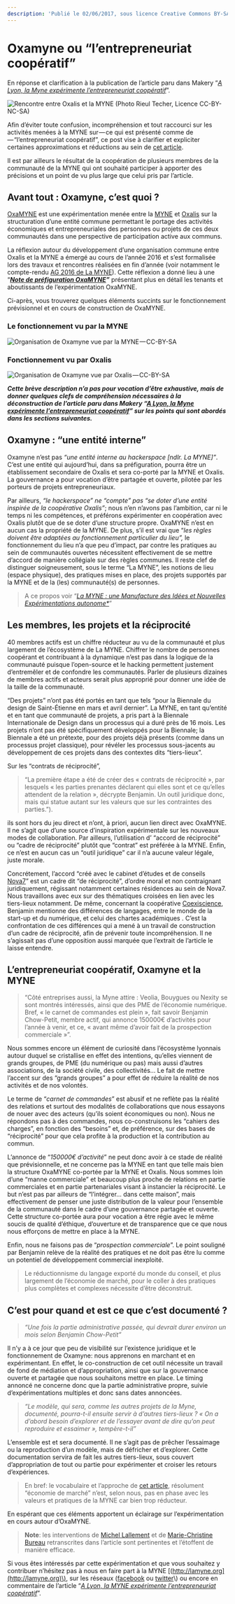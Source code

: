 ```yaml
---
description: 'Publié le 02/06/2017, sous licence Creative Commons BY-SA (International 4.0)'
---
```


# Oxamyne ou “l’entrepreneuriat coopératif”

En réponse et clarification à la publication de l’article paru dans Makery “[_A Lyon, la Myne expérimente l’entrepreneuriat coopératif_](http://www.makery.info/2017/05/30/a-lyon-la-myne-experimente-lentrepreneuriat-cooperatif/)”.

![Rencontre entre Oxalis et la MYNE \(Photo Rieul Techer, Licence CC-BY-NC-SA\)](../.gitbook/assets/image.png)

Afin d’éviter toute confusion, incompréhension et tout raccourci sur les activités menées à la MYNE sur — ce qui est présenté comme de — “l’entrepreneuriat coopératif”, ce post vise à clarifier et expliciter certaines approximations et réductions au sein de [cet article](http://www.makery.info/2017/05/30/a-lyon-la-myne-experimente-lentrepreneuriat-cooperatif/).

Il est par ailleurs le résultat de la coopération de plusieurs membres de la communauté de la MYNE qui ont souhaité participer à apporter des précisions et un point de vu plus large que celui pris par l’article.

## Avant tout : Oxamyne, c’est quoi ? <a id="avant-tout-oxamyne-cest-quoi"></a>

[OxaMYNE](https://pad.lamyne.org/GYZgJgbA7ALAhiAtAVgEwA5WPsij1xgCciwAxmOmQEZECM9wMQA=#) est une expérimentation menée entre la [MYNE](http://lamyne.org) et [Oxalis](http://www.oxalis-scop.fr/) sur la structuration d’une entité commune permettant le portage des activités économiques et entrepreneuriales des personnes ou projets de ces deux communautés dans une perspective de participation active aux communs.

La réflexion autour du développement d’une organisation commune entre Oxalis et la MYNE a émergé au cours de l’année 2016 et s’est formalisée lors des travaux et rencontres réalisées en fin d’année \(voir notamment le compte-rendu [AG 2016 de La MYNE](https://hackpad.com/wdBGfQfAsb5)\). Cette réflexion a donné lieu à une “[_**Note de préfiguration OxaMYNE**_](https://docs.google.com/document/d/1xbuQVtPSa_diMZ3vR9u3vHLDavcx4yVTLqHThhjuJ-Y/edit?usp=sharing)_**”**_ présentant plus en détail les tenants et aboutissants de l’expérimentation OxaMYNE.

Ci-après, vous trouverez quelques éléments succints sur le fonctionnement prévisionnel et en cours de construction de OxaMYNE.

### **Le fonctionnement vu par la MYNE** <a id="le-fonctionnement-vu-par-la-myne"></a>

![Organisation de Oxamyne vue par la MYNE&#x200A;&#x2014;&#x200A;CC-BY-SA](../.gitbook/assets/image%20%281%29.png)

### **Fonctionnement vu par Oxalis** <a id="fonctionnement-vu-par-oxalis"></a>

![Organisation de Oxamyne vue par Oxalis&#x200A;&#x2014;&#x200A;CC-BY-SA](../.gitbook/assets/image%20%282%29.png)

_**Cette brève description n’a pas pour vocation d’être exhaustive, mais de donner quelques clefs de compréhension nécessaires à la déconstruction de l’article paru dans Makery “**_[_**A Lyon, la Myne expérimente l’entrepreneuriat coopératif**_](http://www.makery.info/2017/05/30/a-lyon-la-myne-experimente-lentrepreneuriat-cooperatif/)_**” sur les points qui sont abordés dans les sections suivantes.**_

## Oxamyne : “une entité interne” <a id="oxamyne-une-entite-interne"></a>

Oxamyne n’est pas _“une entité interne au hackerspace \[ndlr. La MYNE\]”_. C’est une entité qui aujourd’hui, dans sa préfiguration, pourra être un établissement secondaire de Oxalis et sera co-porté par la MYNE et Oxalis. La gouvernance a pour vocation d’être partagée et ouverte, pilotée par les porteurs de projets entrepreneuriaux.

Par ailleurs, _“le hackerspace” ne “compte” pas “se doter d’une entité inspirée de la coopérative Oxalis”_; nous n’en n’avons pas l’ambition, car ni le temps ni les compétences, et préférons expérimenter en coopération avec Oxalis plutôt que de se doter d’une structure propre. OxaMYNE n’est en aucun cas la propriété de la MYNE. De plus, s’il est vrai que “_les règles doivent être adaptées au fonctionnement particulier du lieu”,_ le fonctionnement du lieu n’a que peu d’impact, par contre les pratiques au sein de communautés ouvertes nécessitent effectivement de se mettre d’accord de manière collégiale sur des règles communes. Il reste clef de distinguer soigneusement, sous le terme “La MYNE”, les notions de lieu \(espace physique\), des pratiques mises en place, des projets supportés par la MYNE et de la \(les\) communauté\(s\) de personnes.

> A ce propos voir “[_La MYNE : une Manufacture des Idées et Nouvelles Expérimentations autonome\*_](https://medium.com/@rieult/la-myne-une-manufacture-des-id%C3%A9es-et-nouvelles-exp%C3%A9rimentations-autonome-8b7ce1e835f5)”

## Les membres, les projets et la réciprocité <a id="les-membres-les-projets-et-la-reciprocite"></a>

40 membres actifs est un chiffre réducteur au vu de la communauté et plus largement de l’écosystème de La MYNE. Chiffrer le nombre de personnes coopérant et contribuant à la dynamique n’est pas dans la logique de la communauté puisque l’open-source et le hacking permettent justement d’entremêler et de confondre les communautés. Parler de plusieurs dizaines de membres actifs et acteurs serait plus approprié pour donner une idée de la taille de la communauté.

“Des projets” n’ont pas été portés en tant que tels “pour la Biennale du design de Saint-Étienne en mars et avril dernier”. La MYNE, en tant qu’entité et en tant que communauté de projets, a pris part à la Biennale Internationale de Design dans un processus qui a duré près de 16 mois. Les projets n’ont pas été spécifiquement développés pour la Biennale; la Biennale a été un prétexte, pour des projets déjà présents \(comme dans un processus projet classique\), pour révéler les processus sous-jacents au développement de ces projets dans des contextes dits “tiers-lieux”.

Sur les “contrats de réciprocité”,

> “La première étape a été de créer des « contrats de réciprocité », par lesquels « les parties prenantes déclarent qui elles sont et ce qu’elles attendent de la relation », décrypte Benjamin. Un outil juridique donc, mais qui statue autant sur les valeurs que sur les contraintes des parties.”\).

ils sont hors du jeu direct et n’ont, à priori, aucun lien direct avec OxaMYNE. Il ne s’agit que d’une source d’inspiration expérimentale sur les nouveaux modes de collaboration. Par ailleurs, l’utilisation d’ “accord de réciprocité” ou “cadre de réciprocité” plutôt que “contrat” est préférée à la MYNE. Enfin, ce n’est en aucun cas un “outil juridique” car il n’a aucune valeur légale, juste morale.

Concrétement, l’accord “créé avec le cabinet d’études et de conseils [Nova7](http://www.nova7.fr/)” est un cadre dit “de réciprocité”, d’ordre moral et non contraignant juridiquement, régissant notamment certaines résidences au sein de Nova7. Nous travaillons avec eux sur des thématiques croisées en lien avec les tiers-lieux notamment. De même, concernant la coopérative [Coexiscience](http://coexiscience.fr/), Benjamin mentionne des différences de langages, entre le monde de la start-up et du numérique, et celui des chartes académiques . C’est la confrontation de ces différences qui a mené à un travail de construction d’un cadre de réciprocité, afin de prévenir toute incompréhension. Il ne s’agissait pas d’une opposition aussi marquée que l’extrait de l’article le laisse entendre.

## L’entrepreneuriat coopératif, Oxamyne et la MYNE <a id="lentrepreneuriat-cooperatif-oxamyne-et-la-myne"></a>

> “Côté entreprises aussi, la Myne attire : Veolia, Bouygues ou Nexity se sont montrés intéressés, ainsi que des PME de l’économie numérique. Bref, « le carnet de commandes est plein », fait savoir Benjamin Chow-Petit, membre actif, qui annonce 150000€ d’activités pour l’année à venir, et ce, « avant même d’avoir fait de la prospection commerciale »”.

Nous sommes encore un élément de curiosité dans l’écosystème lyonnais autour duquel se cristallise en effet des intentions, qu’elles viennent de grands groupes, de PME \(du numérique ou pas\) mais aussi d’autres associations, de la société civile, des collectivités… Le fait de mettre l’accent sur des “grands groupes” a pour effet de réduire la réalité de nos activités et de nos volontés.

Le terme de “_carnet de commandes_” est abusif et ne reflète pas la réalité des relations et surtout des modalités de collaborations que nous essayons de nouer avec des acteurs \(qu’ils soient économiques ou non\). Nous ne répondons pas à des commandes, nous co-construisons les “cahiers des charges”, en fonction des “besoins” et, de préférence, sur des bases de “réciprocité” pour que cela profite à la production et la contribution au commun.

L’annonce de “_150000€ d’activité_” ne peut donc avoir à ce stade de réalité que prévisionnelle, et ne concerne pas la MYNE en tant que telle mais bien la structure OxaMYNE co-portée par la MYNE et Oxalis. Nous sommes loin d’une “manne commerciale” et beaucoup plus proche de relations en partie commerciales et en partie partenariales visant à instancier la réciprocité. Le but n’est pas par ailleurs de “l’intégrer… dans cette maison”, mais effectivement de penser une juste distribution de la valeur pour l’ensemble de la communauté dans le cadre d’une gouvernance partagée et ouverte. Cette structure co-portée aura pour vocation a être régie avec le même soucis de qualité d’éthique, d’ouverture et de transparence que ce que nous nous efforçons de mettre en place à la MYNE.

Enfin, nous ne faisons pas de “_prospection commerciale_”. Le point souligné par Benjamin relève de la réalité des pratiques et ne doit pas être lu comme un potentiel de développement commercial inexploité.

> Le réductionnisme du langage exporté du monde du conseil, et plus largement de l’économie de marché, pour le coller à des pratiques plus complètes et complexes nécessite d’être déconstruit.

## C’est pour quand et est ce que c’est documenté ? <a id="cest-pour-quand-et-est-ce-que-cest-documente"></a>

> _“Une fois la partie administrative passée, qui devrait durer environ un mois selon Benjamin Chow-Petit”_

Il n’y a à ce jour que peu de visibilité sur l’existence juridique et le fonctionnement de Oxamyne: nous apprenons en marchant et en expérimentant. En effet, le co-construction de cet outil nécessite un travail de fond de médiation et d’appropriation, ainsi que sur la gouvernance ouverte et partagée que nous souhaitons mettre en place. Le timing annoncé ne concerne donc que la partie administrative propre, suivie d’expérimentations multiples et donc sans dates annoncées.

> _“Le modèle, qui sera, comme les autres projets de la Myne, documenté, pourra-t-il ensuite servir à d’autres tiers-lieux ? « On a d’abord besoin d’explorer et de l’essayer avant de dire qu’on peut reproduire et essaimer », tempère-t-il”_

L’ensemble est et sera documenté. Il ne s’agit pas de prêcher l’essaimage ou la reproduction d’un modèle, mais de défricher et d’explorer. Cette documentation servira de fait les autres tiers-lieux, sous couvert d’appropriation de tout ou partie pour expérimenter et croiser les retours d’expériences.

> En bref: le vocabulaire et l’approche de [cet article](http://www.makery.info/2017/05/30/a-lyon-la-myne-experimente-lentrepreneuriat-cooperatif/), résolument “économie de marché” n’est, selon nous, pas en phase avec les valeurs et pratiques de la MYNE car bien trop réducteur.

En espérant que ces éléments apportent un éclairage sur l’expérimentation en cours autour d’OxaMYNE.

> **Note**: les interventions de [Michel Lallement](http://lise-cnrs.cnam.fr/le-laboratoire/les-membres-du-lise/michel-lallement-620946.kjsp) et de [Marie-Christine Bureau](http://lise-cnrs.cnam.fr/le-laboratoire/les-membres-du-lise/marie-christine-bureau-623635.kjsp) retranscrites dans l’article sont pertinentes et l’étoffent de manière efficace.

Si vous êtes intéressés par cette expérimentation et que vous souhaitez y contribuer n’hésitez pas à nous en faire part à la MYNE [\(http://lamyne.org](http://lamyne.org)\), sur les réseaux \([facebook](https://www.facebook.com/groups/644546245604963/) ou [twitter](https://twitter.com/laMYNE_)\) ou encore en commentaire de l’article “[_A Lyon, la MYNE expérimente l’entrepreneuriat coopératif_](http://www.makery.info/2017/05/30/a-lyon-la-myne-experimente-lentrepreneuriat-cooperatif/)”.

